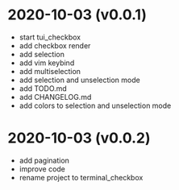 # 2020-10-03 (v0.0.1)

- start tui_checkbox
- add checkbox render
- add selection
- add vim keybind
- add multiselection
- add selection and unselection mode
- add TODO.md
- add CHANGELOG.md
- add colors to selection and unselection mode

# 2020-10-03 (v0.0.2)

- add pagination
- improve code
- rename project to terminal_checkbox
